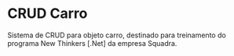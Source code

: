 # CRUD Carro
Sistema de CRUD para objeto carro, destinado para treinamento do programa New Thinkers [.Net] da empresa Squadra. 

